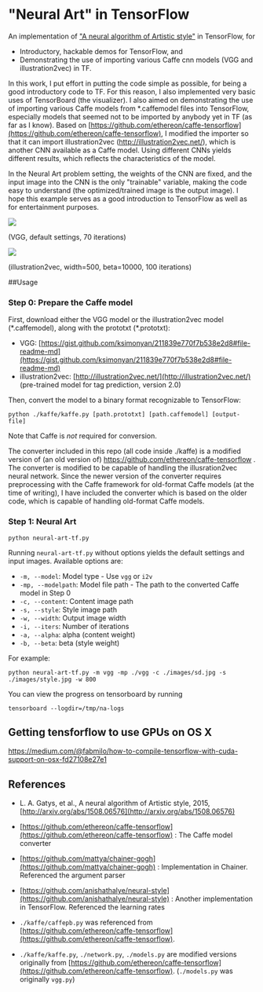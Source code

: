 # "Neural Art" in TensorFlow

An implementation of ["A neural algorithm of Artistic style"](http://arxiv.org/abs/1508.06576) in TensorFlow, for

- Introductory, hackable demos for TensorFlow, and
- Demonstrating the use of importing various Caffe cnn models (VGG and illustration2vec) in TF.

In this work, I put effort in putting the code simple as possible, for being a good introductory code to TF. For this reason, I also implemented very basic uses of TensorBoard (the visualizer). I also aimed on demonstrating the use of importing various Caffe models from *.caffemodel files into TensorFlow, especially models that seemed not to be imported by anybody yet in TF (as far as I know). Based on [https://github.com/ethereon/caffe-tensorflow](https://github.com/ethereon/caffe-tensorflow), I modified the importer so that it can import illustration2vec (http://illustration2vec.net/), which is another CNN available as a Caffe model. Using different CNNs yields different results, which reflects the characteristics of the model.

In the Neural Art problem setting, the weights of the CNN are fixed, and the input image into the CNN is the only "trainable" variable, making the code easy to understand (the optimized/trained image is the output image). I hope this example serves as a good introduction to TensorFlow as well as for entertainment purposes.

<img src="vgg_result.png">

(VGG, default settings, 70 iterations)

<img src="i2v_result.png">

(illustration2vec, width=500, beta=10000, 100 iterations)

##Usage

### Step 0: Prepare the Caffe model
First, download either the VGG model or the illustration2vec model (\*.caffemodel), along with the prototxt (\*.prototxt):

- VGG: [https://gist.github.com/ksimonyan/211839e770f7b538e2d8#file-readme-md](https://gist.github.com/ksimonyan/211839e770f7b538e2d8#file-readme-md)
- illustration2vec: [http://illustration2vec.net/](http://illustration2vec.net/)   (pre-trained model for tag prediction, version 2.0)

Then, convert the model to a binary format recognizable to TensorFlow:

	python ./kaffe/kaffe.py [path.prototxt] [path.caffemodel] [output-file]

Note that Caffe is *not* required for conversion.

The converter included in this repo (all code inside ./kaffe) is a modified version of (an old version of) https://github.com/ethereon/caffe-tensorflow . The converter is modified to be capable of handling the illusration2vec neural network. Since the newer version of the converter requires preprocessing with the Caffe framework for old-format Caffe models (at the time of writing), I have included the converter which is based on the older code, which is capable of handling old-format Caffe models.

### Step 1: Neural Art

	python neural-art-tf.py

Running `neural-art-tf.py` without options yields the default settings and input images. Available options are:

- `-m, --model`:      Model type - Use `vgg` or `i2v`
- `-mp, --modelpath`: Model file path - The path to the converted Caffe model in Step 0
- `-c, --content`:    Content image path
- `-s, --style`:      Style image path
- `-w, --width`:      Output image width
- `-i, --iters`:      Number of iterations
- `-a, --alpha`:      alpha (content weight)
- `-b, --beta`:       beta (style weight)

For example:


	python neural-art-tf.py -m vgg -mp ./vgg -c ./images/sd.jpg -s ./images/style.jpg -w 800

You can view the progress on tensorboard by running

	tensorboard --logdir=/tmp/na-logs


## Getting tensforflow to use GPUs on OS X
https://medium.com/@fabmilo/how-to-compile-tensorflow-with-cuda-support-on-osx-fd27108e27e1

## References
- L. A. Gatys, et al., A neural algorithm of Artistic style, 2015, [http://arxiv.org/abs/1508.06576](http://arxiv.org/abs/1508.06576)
- [https://github.com/ethereon/caffe-tensorflow](https://github.com/ethereon/caffe-tensorflow) : The Caffe model converter
- [https://github.com/mattya/chainer-gogh](https://github.com/mattya/chainer-gogh) : Implementation in Chainer. Referenced the argument parser
- [https://github.com/anishathalye/neural-style](https://github.com/anishathalye/neural-style) : Another implementation in TensorFlow. Referenced the learning rates


- `./kaffe/caffepb.py` was referenced from [https://github.com/ethereon/caffe-tensorflow](https://github.com/ethereon/caffe-tensorflow).
- `./kaffe/kaffe.py`, `./network.py`, `./models.py` are modified versions originally from [https://github.com/ethereon/caffe-tensorflow](https://github.com/ethereon/caffe-tensorflow). (`./models.py` was originally `vgg.py`)
